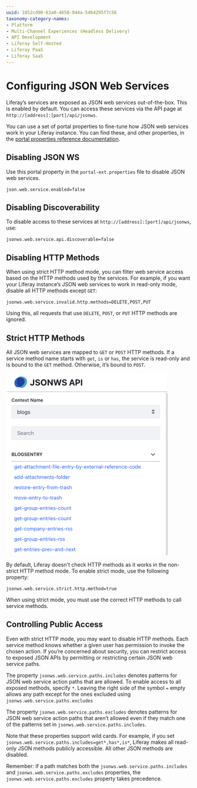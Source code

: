 ```yaml
---
uuid: 1852cd90-63a0-4650-944a-5464295f7c56
taxonomy-category-names:
- Platform
- Multi-Channel Experiences (Headless Delivery)
- API Development
- Liferay Self-Hosted
- Liferay PaaS
- Liferay SaaS
---
```

# Configuring JSON Web Services

Liferay’s services are exposed as JSON web services out-of-the-box. This is enabled by default. You can access these services via the API page at `http://[address]:[port]/api/jsonws`.

You can use a set of portal properties to fine-tune how JSON web services work in your Liferay instance. You can find these, and other properties, in the [portal properties reference documentation](https://resources.learn.liferay.com/reference/latest/en/dxp/propertiesdoc/portal.properties.html).

## Disabling JSON WS

Use this portal property in the `portal-ext.properties` file to disable JSON web services.

```properties
json.web.service.enabled=false
```

## Disabling Discoverability

To disable access to these services at `http://[address]:[port]/api/jsonws`, use:

```properties
jsonws.web.service.api.discoverable=false
```

## Disabling HTTP Methods

When using strict HTTP method mode, you can filter web service access based on the HTTP methods used by the services. For example, if you want your Liferay instance’s JSON web services to work in read-only mode, disable all HTTP methods except `GET`:

```properties
jsonws.web.service.invalid.http.methods=DELETE,POST,PUT
```

Using this, all requests that use `DELETE`, `POST`, or `PUT` HTTP methods are ignored.

## Strict HTTP Methods

All JSON web services are mapped to `GET` or `POST` HTTP methods. If a service method name starts with `get`, `is` or `has`, the service is read-only and is bound to the `GET` method. Otherwise, it’s bound to `POST`.

![Some of the available JSON service methods for blogs.](./configuring-json-web-services/images/01.png)

By default, Liferay doesn't check HTTP methods as it works in the non-strict HTTP method mode. To enable strict mode, use the following property:

```properties
jsonws.web.service.strict.http.method=true
```

When using strict mode, you must use the correct HTTP methods to call service methods.

## Controlling Public Access

Even with strict HTTP mode, you may want to disable HTTP methods. Each service method knows whether a given user has permission to invoke the chosen action. If you’re concerned about security, you can restrict access to exposed JSON APIs by permitting or restricting certain JSON web service paths.

The property `jsonws.web.service.paths.includes` denotes patterns for JSON web service action paths that are allowed. To enable access to all exposed methods, specify `*`. Leaving the right side of the symbol `=` empty allows any path except for the ones excluded using `jsonws.web.service.paths.excludes`

The property `jsonws.web.service.paths.excludes` denotes patterns for JSON web service action paths that aren’t allowed even if they match one of the patterns set in `jsonws.web.service.paths.includes`.

Note that these properties support wild cards. For example, if you set `jsonws.web.service.paths.includes=get*,has*,is*`, Liferay makes all read-only JSON methods publicly accessible. All other JSON methods are disabled.

Remember: if a path matches both the `jsonws.web.service.paths.includes` and `jsonws.web.service.paths.excludes` properties, the `jsonws.web.service.paths.excludes` property takes precedence.